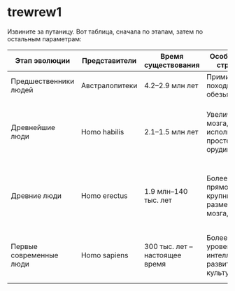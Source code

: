 # trewrew1
Извините за путаницу. Вот таблица, сначала по этапам, затем по остальным параметрам:

| Этап эволюции | Представители | Время существования | Особенности строения | Образ жизни | Орудия Труда | Территория расселения |
|----------------------|---------------------|---------------------|-----------------------|-------------------|--------------|-----------------------|
| Предшественники людей | Австралопитеки | 4.2–2.9 млн лет | Примитивное, походит на обезьян | Жили в лесах и на открытых пространствах | Каменные инструменты, палки | Африка |
| Древнейшие люди | Homo habilis | 2.1–1.5 млн лет | Увеличение мозга, использование простейших орудий | Больше времени проводили на открытом воздухе, начало использования огня | Каменные инструменты, палки, огонь | Африка, Евразия |
| Древние люди | Homo erectus | 1.9 млн–140 тыс. лет | Более прямоходящий, крупные размеры мозга, огонь | Охота, собирательство, использование огня | Каменные инструменты, огонь, примитивные орудия из костей и дерева | Африка, Евразия |
| Первые современные люди | Homo sapiens | 300 тыс. лет – настоящее время | Более высокий уровень интеллекта, развитая культура | Охота, собирательство, сельское хозяйство, городское общество | Каменные, костяные и металлические инструменты, развитые технологии | Почти везде |
